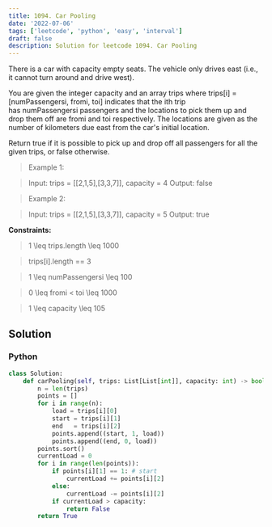 ```yaml
---
title: 1094. Car Pooling
date: '2022-07-06'
tags: ['leetcode', 'python', 'easy', 'interval']
draft: false
description: Solution for leetcode 1094. Car Pooling
---
```



 There is a car with capacity empty seats. The vehicle only drives east (i.e., it cannot turn around and drive west).

You are given the integer capacity and an array trips where trips[i] <TeX>=</TeX> [numPassengersi, fromi, toi] indicates that the ith trip has numPassengersi passengers and the locations to pick them up and drop them off are fromi and toi respectively. The locations are given as the number of kilometers due east from the car's initial location.

Return true if it is possible to pick up and drop off all passengers for all the given trips, or false otherwise.

 > Example 1:

 > Input: trips <TeX>=</TeX> [[2,1,5],[3,3,7]], capacity <TeX>=</TeX> 4
 > Output: false

 > Example 2:

 > Input: trips <TeX>=</TeX> [[2,1,5],[3,3,7]], capacity <TeX>=</TeX> 5
 > Output: true

**Constraints:**

 > 1 <TeX>\leq</TeX> trips.length <TeX>\leq</TeX> 1000

 > trips[i].length <TeX>=</TeX><TeX>=</TeX> 3

 > 1 <TeX>\leq</TeX> numPassengersi <TeX>\leq</TeX> 100

 > 0 <TeX>\leq</TeX> fromi < toi <TeX>\leq</TeX> 1000

 > 1 <TeX>\leq</TeX> capacity <TeX>\leq</TeX> 105

## Solution
### Python
```python
class Solution:
    def carPooling(self, trips: List[List[int]], capacity: int) -> bool:
        n = len(trips)
        points = []
        for i in range(n):
            load = trips[i][0]
            start = trips[i][1]
            end   = trips[i][2]
            points.append((start, 1, load))
            points.append((end, 0, load))
        points.sort()
        currentLoad = 0
        for i in range(len(points)):
            if points[i][1] == 1: # start
                currentLoad += points[i][2]
            else:
                currentLoad -= points[i][2]
            if currentLoad > capacity:
                return False
        return True
```
